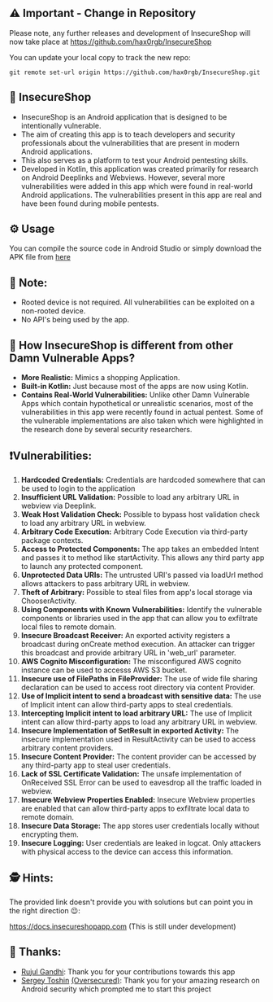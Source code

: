 ## ⚠️ Important - Change in Repository

Please note, any further releases and development of InsecureShop will now take place at https://github.com/hax0rgb/InsecureShop

You can update your local copy to track the new repo:
```
git remote set-url origin https://github.com/hax0rgb/InsecureShop.git
```

## 📱 InsecureShop

* InsecureShop is an Android application that is designed to be intentionally vulnerable. 
* The aim of creating this app is to teach developers and security professionals about the vulnerabilities that are present in modern Android applications. 
* This also serves as a platform to test your Android pentesting skills.
* Developed in Kotlin, this application was created primarily for research on Android Deeplinks and Webviews. However, several more vulnerabilities were added in this app which were found in real-world Android applications. The vulnerabilities present in this app are real and have been found during mobile pentests.

## ⚙️ Usage

You can compile the source code in Android Studio or simply download the APK file from [here](https://github.com/optiv/InsecureShop/releases/download/v1.0/InsecureShop.apk)

## 📌 Note:

* Rooted device is not required. All vulnerabilities can be exploited on a non-rooted device.
* No API's being used by the app.

## 🤔 How InsecureShop is different from other Damn Vulnerable Apps?

* **More Realistic:** Mimics a shopping Application.
* **Built-in Kotlin:** Just because most of the apps are now using Kotlin.
* **Contains Real-World Vulnerabilities:** Unlike other Damn Vulnerable Apps which contain hypothetical or unrealistic scenarios, most of the vulnerabilities in this app were recently found in actual pentest. Some of the vulnerable implementations are also taken which were highlighted in the research done by several security researchers.

## ❗️Vulnerabilities:

1. **Hardcoded Credentials:** Credentials are hardcoded somewhere that can be used to login to the application
2. **Insufficient URL Validation:** Possible to load any arbitrary URL in webview via Deeplink.
3. **Weak Host Validation Check:** Possible to bypass host validation check to load any arbitrary URL in webview.
4. **Arbitrary Code Execution:** Arbitrary Code Execution via third-party package contexts.
5. **Access to Protected Components:** The app takes an embedded Intent and passes it to method like startActivity. This allows any third party app to launch any protected component.
6. **Unprotected Data URIs:** The untrusted URI's passed via loadUrl method allows attackers to pass arbitrary URL in webview.
7. **Theft of Arbitrary:** Possible to steal files from app's local storage via ChooserActivity.
8. **Using Components with Known Vulnerabilities:** Identify the vulnerable components or libraries used in the app that can allow you to exfiltrate local files to remote domain.
9. **Insecure Broadcast Receiver:** An exported activity registers a broadcast during onCreate method execution. An attacker can trigger this broadcast and provide arbitrary URL in 'web_url' parameter.
10. **AWS Cognito Misconfiguration:** The misconfigured AWS cognito instance can be used to accesss AWS S3 bucket.
11. **Insecure use of FilePaths in FileProvider:** The use of wide file sharing declaration can be used to access root directory via content Provider.
12. **Use of Implicit intent to send a broadcast with sensitive data:** The use of Implicit intent can allow third-party apps to steal credentials.
13. **Intercepting Implicit intent to load arbitrary URL:** The use of Implicit intent can allow third-party apps to load any arbitrary URL in webview.
14. **Insecure Implementation of SetResult in exported Activity:** The insecure implementation used in ResultActivity can be used to access arbitrary content providers.
15. **Insecure Content Provider:** The content provider can be accessed by any third-party app to steal user credentials.
16. **Lack of SSL Certificate Validation:** The unsafe implementation of OnReceived SSL Error can be used to eavesdrop all the traffic loaded in webview.
17. **Insecure Webview Properties Enabled:** Insecure Webview properties are enabled that can allow third-party apps to exfiltrate local data to remote domain.
18. **Insecure Data Storage:** The app stores user credentials locally without encrypting them.
19. **Insecure Logging:** User credentials are leaked in logcat. Only attackers with physical access to the device can access this information. 

## 🕵 Hints:

The provided link doesn't provide you with solutions but can point you in the right direction 😉: 

https://docs.insecureshopapp.com 
(This is still under development)

## 🙌 Thanks:

* [Rujul Gandhi](https://www.linkedin.com/in/rujul-gandhi-3953337a/): Thank you for your contributions towards this app
* [Sergey Toshin](https://twitter.com/_bagipro) [(Oversecured)](https://oversecured.com): Thank you for your amazing research on Android security which prompted me to start this project
